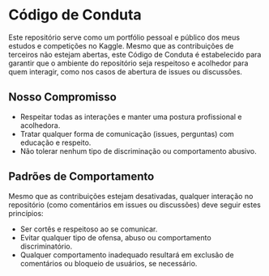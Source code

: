 # Código de Conduta

Este repositório serve como um portfólio pessoal e público dos meus estudos e competições no Kaggle. Mesmo que as contribuições de terceiros não estejam abertas, este Código de Conduta é estabelecido para garantir que o ambiente do repositório seja respeitoso e acolhedor para quem interagir, como nos casos de abertura de issues ou discussões.

## Nosso Compromisso

- Respeitar todas as interações e manter uma postura profissional e acolhedora.
- Tratar qualquer forma de comunicação (issues, perguntas) com educação e respeito.
- Não tolerar nenhum tipo de discriminação ou comportamento abusivo.

## Padrões de Comportamento

Mesmo que as contribuições estejam desativadas, qualquer interação no repositório (como comentários em issues ou discussões) deve seguir estes princípios:

- Ser cortês e respeitoso ao se comunicar.
- Evitar qualquer tipo de ofensa, abuso ou comportamento discriminatório.
- Qualquer comportamento inadequado resultará em exclusão de comentários ou bloqueio de usuários, se necessário.
